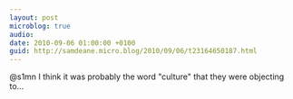 ```yaml
---
layout: post
microblog: true
audio: 
date: 2010-09-06 01:00:00 +0100
guid: http://samdeane.micro.blog/2010/09/06/t23164650187.html
---
```

@s1mn I think it was probably the word "culture" that they were objecting to...

